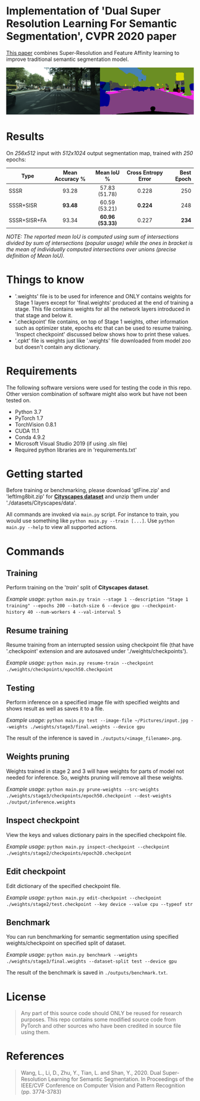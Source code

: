 # Implementation of 'Dual Super Resolution Learning For Semantic Segmentation', CVPR 2020 paper
[This paper](http://openaccess.thecvf.com/content_CVPR_2020/html/Wang_Dual_Super-Resolution_Learning_for_Semantic_Segmentation_CVPR_2020_paper.html) combines Super-Resolution and Feature Affinity learning to improve traditional semantic segmentation model.


![picture](demo/stage1_output.png)

# Results
On *256x512* input with *512x1024* output segmentation map, trained with *250* epochs:

| Type        | Mean Accuracy % | Mean IoU %            | Cross Entropy Error | Best Epoch |
| ------------|:---------------:|:---------------------:|:-------------------:|-----------:|
|SSSR         |93.28            |57.83 (51.78)          |0.228                |250         |
|SSSR+SISR    |**93.48**        |60.59 (53.21)          |**0.224**            |248         |
|SSSR+SISR+FA |93.34            |**60.96 (53.33)**      |0.227                |**234**     |
*NOTE: The reported mean IoU is computed using sum of intersections divided by sum of intersections (popular usage) while the ones in bracket is the mean of individually computed intersections over unions (precise definition of Mean IoU).*

# Things to know
* '.weights' file is to be used for inference and ONLY contains weights for Stage 1 layers except for 'final.weights' produced at the end of training a stage. This file contains weights for all the network layers introduced in that stage and below it.
* '.checkpoint' file contains, on top of Stage 1 weights, other information such as optimizer state, epochs etc that can be used to resume training. 'Inspect checkpoint' discussed below shows how to print these values.
* '.cpkt' file is weights just like '.weights' file downloaded from model zoo but doesn't contain any dictionary.

# Requirements
The following software versions were used for testing the code in this repo. Other version combination of software might also work but have not been tested on.
* Python 3.7
* PyTorch 1.7
* TorchVision 0.8.1
* CUDA 11.1
* Conda 4.9.2
* Microsoft Visual Studio 2019 (if using .sln file)
* Required python libraries are in 'requirements.txt'


# Getting started
Before training or benchmarking, please download 'gtFine.zip' and 'leftImg8bit.zip' for [**Cityscapes dataset**](https://www.cityscapes-dataset.com/) and unzip them under './datasets/Cityscapes/data'.

All commands are invoked via `main.py` script. For instance to train, you would use something like `python main.py --train [...]`. Use `python main.py --help` to view all supported actions.


# Commands
## Training
Perform training on the '*train*' split of **Cityscapes dataset**.

*Example usage:*
`python main.py train --stage 1 --description "Stage 1 training" --epochs 200 --batch-size 6 --device gpu --checkpoint-history 40 --num-workers 4 --val-interval 5` 


## Resume training
Resume training from an interrupted session using checkpoint file (that have '.checkpoint' extension and are autosaved under './weights/checkpoints').

*Example usage:*
`python main.py resume-train --checkpoint ./weights/checkpoints/epoch50.checkpoint`


## Testing
Perform inference on a specified image file with specified weights and shows result as well as saves it to a file.

*Example usage:*
`python main.py test --image-file ~/Pictures/input.jpg --weights ./weights/stage3/final.weights --device gpu`

The result of the inference is saved in `./outputs/<image_filename>.png`.


## Weights pruning
Weights trained in stage 2 and 3 will have weights for parts of model not needed for inference. So, weights pruning will remove all these weights.

*Example usage:*
`python main.py prune-weights --src-weights ./weights/stage3/checkpoints/epoch50.checkpoint --dest-weights ./output/inference.weights`


## Inspect checkpoint
View the keys and values dictionary pairs in the specified checkpoint file.

*Example usage:*
`python main.py inspect-checkpoint --checkpoint ./weights/stage2/checkpoints/epoch20.checkpoint`


## Edit checkpoint
Edit dictionary of the specified checkpoint file.

*Example usage:*
`python main.py edit-checkpoint --checkpoint ./weights/stage2/test.checkpoint --key device --value cpu --typeof str`


## Benchmark
You can run benchmarking for semantic segmentation using specified weights/checkpoint on specified split of dataset.

*Example usage:*
`python main.py benchmark --weights ./weights/stage3/final.weights --dataset-split test --device gpu`

The result of the benchmark is saved in `./outputs/benchmark.txt`.


# License
>Any part of this source code should ONLY be reused for research purposes. This repo contains some modified source code from PyTorch and other sources who have been credited in source file using them.


# References
>Wang, L., Li, D., Zhu, Y., Tian, L. and Shan, Y., 2020. Dual Super-Resolution Learning for Semantic Segmentation. In Proceedings of the IEEE/CVF Conference on Computer Vision and Pattern Recognition  (pp. 3774-3783)